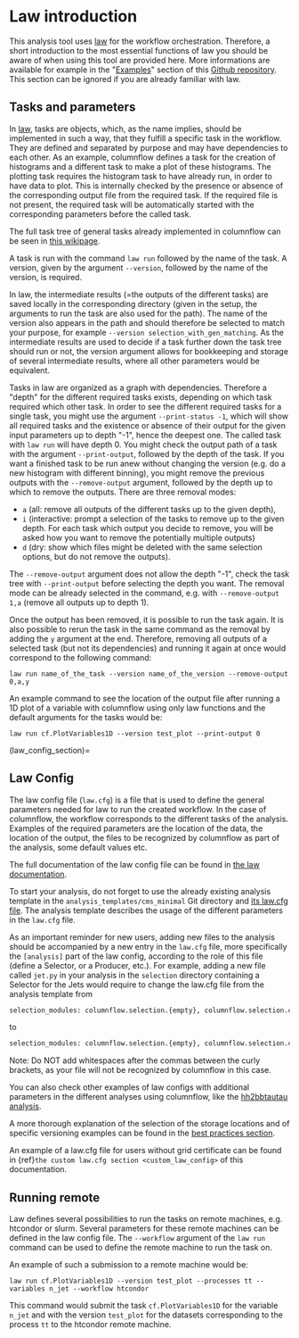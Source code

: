 # Law introduction

This analysis tool uses [law](https://github.com/riga/law) for the workflow orchestration.
Therefore, a short introduction to the most essential functions of law you should be aware of when using this tool are provided here.
More informations are available for example in the "[Examples](https://github.com/riga/law#examples)" section of this [Github repository](https://github.com/riga/law).
This section can be ignored if you are already familiar with law.

## Tasks and parameters

In [law](https://github.com/riga/law), tasks are objects, which, as the name implies, should be implemented in such a way, that they fulfill a specific task in the workflow.
They are defined and separated by purpose and may have dependencies to each other.
As an example, columnflow defines a task for the creation of histograms and a different task to make a plot of these histograms.
The plotting task requires the histogram task to have already run, in order to have data to plot.
This is internally checked by the presence or absence of the corresponding output file from the required task.
If the required file is not present, the required task will be automatically started with the corresponding parameters before the called task.

The full task tree of general tasks already implemented in columnflow can be seen in [this wikipage](https://github.com/columnflow/columnflow/wiki#default-task-graph).

A task is run with the command ```law run``` followed by the name of the task.
A version, given by the argument ```--version```, followed by the name of the version, is required.

In law, the intermediate results (=the outputs of the different tasks) are saved locally in the corresponding directory (given in the setup, the arguments to run the task are also used for the path).
The name of the version also appears in the path and should therefore be selected to match your purpose, for example ```--version selection_with_gen_matching```.
As the intermediate results are used to decide if a task further down the task tree should run or not, the version argument allows for bookkeeping and storage of several intermediate results, where all other parameters would be equivalent.

Tasks in law are organized as a graph with dependencies.
Therefore a "depth" for the different required tasks exists, depending on which task required which other task.
In order to see the different required tasks for a single task, you might use the argument ```--print-status -1```, which will show all required tasks and the existence or absence of their output for the given input parameters up to depth "-1", hence the deepest one.
The called task with ```law run``` will have depth 0.
You might check the output path of a task with the argument ```--print-output```, followed by the depth of the task.
If you want a finished task to be run anew without changing the version (e.g. do a new histogram with different binning), you might remove the previous outputs with the ```--remove-output``` argument, followed by the depth up to which to remove the outputs.
There are three removal modes:

- ```a``` (all: remove all outputs of the different tasks up to the given depth),
- ```i``` (interactive: prompt a selection of the tasks to remove up to the given depth.
For each task which output you decide to remove, you will be asked how you want to remove the potentially multiple outputs)
- ```d``` (dry: show which files might be deleted with the same selection options, but do not remove the outputs).

The ```--remove-output``` argument does not allow the depth "-1", check the task tree with ```--print-output``` before selecting the depth you want.
The removal mode can be already selected in the command, e.g. with ```--remove-output 1,a``` (remove all outputs up to depth 1).

Once the output has been removed, it is possible to run the task again.
It is also possible to rerun the task in the same command as the removal by adding the ```y``` argument at the end.
Therefore, removing all outputs of a selected task (but not its dependencies) and running it again at once would correspond to the following command:

```shell
law run name_of_the_task --version name_of_the_version --remove-output 0,a,y
```

An example command to see the location of the output file after running a 1D plot of a variable with columnflow using only law functions and the default arguments for the tasks would be:

```shell
law run cf.PlotVariables1D --version test_plot --print-output 0
```

(law_config_section)=

## Law Config

The law config file (`law.cfg`) is a file that is used to define the general parameters needed for law to run the created workflow. In the case of columnflow, the workflow corresponds to the different tasks of the analysis. Examples of the required parameters are the location of the data, the location of the output, the files to be recognized by columnflow as part of the analysis, some default values etc.

The full documentation of the law config file can be found in [the law documentation](https://law.readthedocs.io/en/latest/config.html).

To start your analysis, do not forget to use the already existing analysis template in the `analysis_templates/cms_minimal` Git directory and [its law.cfg file](https://github.com/columnflow/columnflow/blob/master/analysis_templates/cms_minimal/law.cfg).
The analysis template describes the usage of the different parameters in the `law.cfg` file.

As an important reminder for new users, adding new files to the analysis should be accompanied by a new entry in the `law.cfg` file, more specifically the `[analysis]` part of the law config, according to the role of this file (define a Selector, or a Producer, etc.).
For example, adding a new file called `jet.py` in your analysis in the `selection` directory containing a Selector for the Jets would require to change the law.cfg file from the analysis template from

```python
selection_modules: columnflow.selection.{empty}, columnflow.selection.cms.{json_filter,met_filters}, __cf_module_name__.selection.example
```

to

```python
selection_modules: columnflow.selection.{empty}, columnflow.selection.cms.{json_filter,met_filters}, __cf_module_name__.selection.{example,jet}
```

Note: Do NOT add whitespaces after the commas between the curly brackets, as your file will not be recognized by columnflow in this case.

You can also check other examples of law configs with additional parameters in the different analyses using columnflow, like the [hh2bbtautau analysis](https://github.com/uhh-cms/hh2bbtautau).

A more thorough explanation of the selection of the storage locations and of specific versioning examples can be found in the [best practices section](best_practices.md).

An example of a law.cfg file for users without grid certificate can be found in {ref}`the custom law.cfg section <custom_law_config>` of this documentation.

## Running remote

Law defines several possibilities to run the tasks on remote machines, e.g. htcondor or slurm. Several parameters for these remote machines can be defined in the law config file.
The `--workflow` argument of the `law run` command can be used to define the remote machine to run the task on.

An example of such a submission to a remote machine would be:

```shell
law run cf.PlotVariables1D --version test_plot --processes tt --variables n_jet --workflow htcondor
```

This command would submit the task `cf.PlotVariables1D` for the variable `n_jet` and with the version `test_plot` for the datasets corresponding to the process `tt` to the htcondor remote machine.

